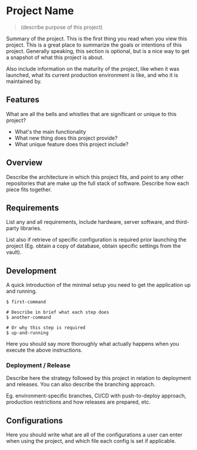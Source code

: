 # Project Name
> (describe purpose of this project)

Summary of the project. This is the first thing you read when you view this
project. This is a great place to summarize the goals or intentions of this
project. Generally speaking, this section is optional, but is a nice way to
get a snapshot of what this project is about.

Also include information on the maturity of the project, like when it was
launched, what its current production environment is like, and who it is
maintained by.

## Features

What are all the bells and whistles that are significant or unique to this
project?

* What's the main functionality
* What new thing does this project provide?
* What unique feature does this project include?

## Overview

Describe the architecture in which this project fits, and point to any other
repositories that are make up the full stack of software. Describe how each
piece fits together.

## Requirements

List any and all requirements, include hardware, server software, and
third-party libraries.

List also if retrieve of specific configuration is required prior launching
the project (Eg. obtain a copy of database, obtain specific settings from
the vault).

## Development

A quick introduction of the minimal setup you need to get the application up
and running.

```console
$ first-command

# Describe in brief what each step does
$ another-command

# Or why this step is required
$ up-and-running
```

Here you should say more thoroughly what actually happens when you execute
the above instructions.

### Deployment / Release

Describe here the strategy followed by this project in relation to deployment
and releases. You can also describe the branching approach.

Eg. environment-specific branches, CI/CD with push-to-deploy approach,
production restrictions and how releases are prepared, etc.

## Configurations

Here you should write what are all of the configurations a user can enter
when using the project, and which file each config is set if applicable.
